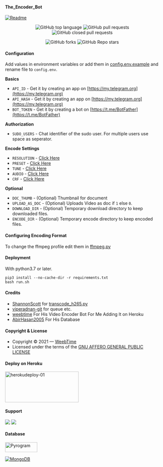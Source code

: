 #### The_Encoder_Bot
[![Readme](https://github-readme-stats.vercel.app/api/pin/?username=tellybots&repo=The-Encoder-Bot&theme=cobalt)](h&bg_color=24378)
<p align="center" > <img alt="GitHub top language" src="https://img.shields.io/github/languages/top/Tellybots/The-Encoder-Bot?style=plastic">
 <a> <img alt="GitHub pull requests" src="https://img.shields.io/github/issues-pr-raw/tellybots/The-Encoder-Bot?color=blue&label=Open%20PRs"> <img alt="GitHub closed pull requests" src="https://img.shields.io/github/issues-pr-closed-raw/Tellybots/The-Encoder-Bot?color=blue&label=Closed%20PRs"> </a> </p>

<p align="center" > <img alt="GitHub forks" src="https://img.shields.io/github/forks/Tellybots/The-Encoder-Bot?label=%F0%9F%8D%B4Forks&logoColor=blue&style=social">
<img alt="GitHub Repo stars" src="https://img.shields.io/github/stars/Tellybots/The-Encoder-Bot?label=%E2%AD%90%EF%B8%8FStars&logoColor=blue&style=social"> </p>


#### Configuration
Add values in environment variables or add them in [config.env.example](/VideoEncoder/config.env.example) and rename file to `config.env`.

**Basics**
- `API_ID` - Get it by creating an app on [https://my.telegram.org](https://my.telegram.org)
- `API_HASH` - Get it by creating an app on [https://my.telegram.org](https://my.telegram.org)
- `BOT_TOKEN` - Get it by creating a bot on [https://t.me/BotFather](https://t.me/BotFather)

**Authorization**
- `SUDO_USERS` - Chat identifier of the sudo user. For multiple users use space as seperator.

**Encode Settings**
- `RESOLUTION` - [Click Here](https://weeb-zone.blogspot.com/p/encode-telegram-bot-guide.html)
- `PRESET` - [Click Here](https://weeb-zone.blogspot.com/p/encode-telegram-bot-guide.html)
- `TUNE` - [Click Here](https://weeb-zone.blogspot.com/p/encode-telegram-bot-guide.html)
- `AUDIO` - [Click Here](https://weeb-zone.blogspot.com/p/encode-telegram-bot-guide.html)
- `CRF` - [Click Here](https://weeb-zone.blogspot.com/p/encode-telegram-bot-guide.html)

**Optional**
- `DOC_THUMB` - (Optional) Thumbnail for document
- `UPLOAD_AS_DOC` - (Optional) Uploads Video as doc if `1` else `0`.
- `DOWNLOAD_DIR` - (Optional) Temporary download directory to keep downloaded files.
- `ENCODE_DIR` - (Optional) Temporary encode directory to keep encoded files.

#### Configuring Encoding Format
To change the ffmpeg profile edit them in [ffmpeg.py](/VideoEncoder/utils/ffmpeg.py)

#### Deployment
With python3.7 or later.
```
pip3 install --no-cache-dir -r requirements.txt
bash run.sh
```

#### Credits

- [ShannonScott](https://gist.github.com/ShannonScott) for [transcode_h265.py](https://gist.github.com/ShannonScott/6d807fc59bfa0356eee64fad66f9d9a8)
- [viperadnan-git](https://github.com/viperadnan-git/video-encoder-bot) for queue etc.
- [weebtime](https://github.com/WeebTime) For His Video Encoder Bot For Me Adding It on Heroku
- [AbirHasan2005](https://github.com/AbirHasan2005) For His Database

#### Copyright & License
- Copyright &copy; 2021 &mdash; [WeebTime](https://github.com/WeebTime)
- Licensed under the terms of the [GNU AFFERO GENERAL PUBLIC LICENSE](./LICENSE)


#### Deploy on Heroku

<p align="">
    <a href="https://heroku.com/deploy?template=https://github.com/dfslammirror/The-Encoder-Bot">
    <img src="https://github.com/nikhileashy/justfor_testing/blob/main/herokudeploy-01-cropped.svg" alt="herokudeploy-01" border="0" height="100" width="240"></a>
</p>


#### Support 
<a href="https://t.me/Tellybots_support"><img src="https://img.shields.io/badge/Support_Group-2cb6e0?style=for-the-badge&logo=telegram&logoColor=white"></a> <a href="https://t.me/tellybots_4u"><img src="https://img.shields.io/badge/Updates_Channel-2cb6e0?style=for-the-badge&logo=telegram&logoColor=white"></a>

#### Database

<p align="left">
  <a href="https://github.com/pyrogram/pyrogram">
    <img alt="Pyrogram" src ="https://i.imgur.com/BOgY9ai.png" width="104.75" height="32"/>
  </a>
</p>

<p align="left">
  <a href="https://docs.mongodb.com">
    <img alt="MongoDB" src ="https://img.shields.io/badge/MongoDB-%234ea94b.svg?&style=for-the-badge&logo=mongodb&logoColor=white"/>
  </a>
</p>

